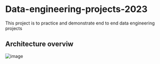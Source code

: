 # Data-engineering-projects-2023
This project is to practice and demonstrate end to end data engineering projects

## Architecture overviw

![image](https://github.com/munemu82/Data-engineering-projects-2023/assets/13115110/850b67c8-b667-4621-9c94-df81dc7ef8e0)
